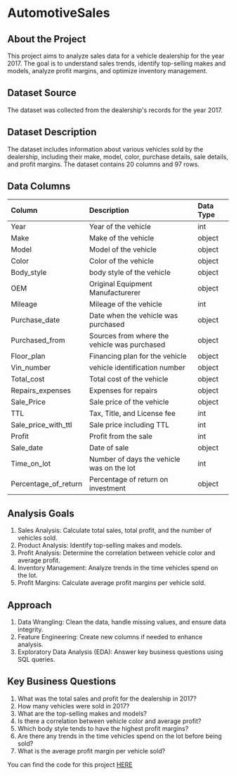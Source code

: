 # AutomotiveSales

## About the Project

This project aims to analyze sales data for a vehicle dealership for the year 2017. The goal is to understand sales trends, identify top-selling makes and models, analyze profit margins, and optimize inventory management.

## Dataset Source
The dataset was collected from the dealership's records for the year 2017.

## Dataset Description
The dataset includes information about various vehicles sold by the dealership, including their make, model, color, purchase details, sale details, and profit margins. The dataset contains 20 columns and 97 rows.

## Data Columns

| Column                  | Description                             | Data Type      |
| :---------------------- | :-------------------------------------- | :------------- |
| Year            | Year of the vehicle             | int   |
| Make                  | Make of the vehicle         | object    |
| Model                    | Model of the vehicle              | object    |
| Color           | Color of the vehicle               | object    |
| Body_style                  | body style of the vehicle  | object  |
| OEM            | Original Equipment Manufacturerer       | object   |
| Mileage              | Mileage of the vehicle              | int |
| Purchase_date                | Date when the vehicle was purchased         | object            |
| Purchased_from                 | Sources from where the vehicle was purchased      | object     |
| Floor_plan                   | Financing plan for the vehicle        | object  |
| Vin_number                    | vehicle identification number | object            |
| Total_cost                    | Total cost of the vehicle | object       |
| Repairs_expenses                 | Expenses for repairs                  | object  |
| Sale_Price                    | Sale price of the vehicle                    | object  |
| TTL | Tax, Title, and License fee                | int   |
| Sale_price_with_ttl            | Sale price including TTL                           | int |
| Profit                  | Profit from the sale                                  | int    |
| Sale_date | Date of sale               | object   |
| Time_on_lot            | Number of days the vehicle was on the lot                           | int |
| Percentage_of_return                  | Percentage of return on investment                                 | object    |


## Analysis Goals

1. Sales Analysis: Calculate total sales, total profit, and the number of vehicles sold.
2. Product Analysis: Identify top-selling makes and models.
3. Profit Analysis: Determine the correlation between vehicle color and average profit.
4. Inventory Management: Analyze trends in the time vehicles spend on the lot.
5. Profit Margins: Calculate average profit margins per vehicle sold.



## Approach

1. Data Wrangling: Clean the data, handle missing values, and ensure data integrity.
2. Feature Engineering: Create new columns if needed to enhance analysis.
3. Exploratory Data Analysis (EDA): Answer key business questions using SQL queries.


## Key Business Questions

1. What was the total sales and profit for the dealership in 2017?
2. How many vehicles were sold in 2017?
3. What are the top-selling makes and models?
4. Is there a correlation between vehicle color and average profit?
5. Which body style tends to have the highest profit margins?
6. Are there any trends in the time vehicles spend on the lot before being sold?
7. What is the average profit margin per vehicle sold?

You can find the code for this project [HERE](https://github.com/Dilan-GitHub/AutomotiveSales/blob/main/RND2017.sql)
